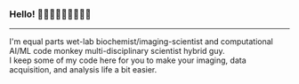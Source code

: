 ### Hello! 🥼🔬🧬🧪👨🏾‍🔬🧪🧫
-----

I'm equal parts wet-lab biochemist/imaging-scientist and computational AI/ML code monkey multi-disciplinary scientist hybrid guy.  
I keep some of my code here for you to make your imaging, data acquisition, and analysis life a bit easier. 

<!--
**ajay-bhargava/ajay-bhargava** is a ✨ _special_ ✨ repository because its `README.md` (this file) appears on your GitHub profile.

Here are some ideas to get you started:

- 🔭 I’m currently working on ...
- 🌱 I’m currently learning ...
- 👯 I’m looking to collaborate on ...
- 🤔 I’m looking for help with ...
- 💬 Ask me about ...
- 📫 How to reach me: ...
- 😄 Pronouns: ...
- ⚡ Fun fact: ...
-->
